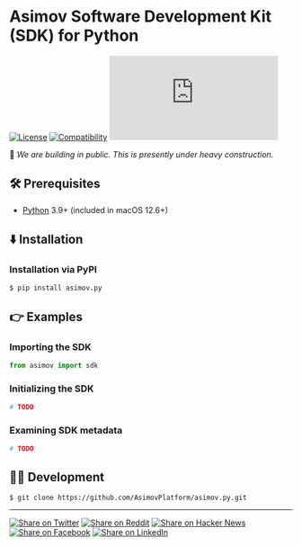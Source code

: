 # Asimov Software Development Kit (SDK) for Python

[![License](https://img.shields.io/badge/license-Public%20Domain-blue.svg)](https://unlicense.org)
[![Compatibility](https://img.shields.io/badge/python-3.9%2B-blue)](https://pypi.org/project/asimov.py/)
[![Package](https://img.shields.io/pypi/v/asimov.py)](https://pypi.org/project/asimov.py/)

🚧 _We are building in public. This is presently under heavy construction._

## 🛠️ Prerequisites

- [Python](https://python.org) 3.9+
  (included in macOS 12.6+)

## ⬇️ Installation

### Installation via PyPI

```console
$ pip install asimov.py
```

## 👉 Examples

### Importing the SDK

```python
from asimov import sdk
```

### Initializing the SDK

```python
# TODO
```

### Examining SDK metadata

```python
# TODO
```

## 👨‍💻 Development

```console
$ git clone https://github.com/AsimovPlatform/asimov.py.git
```

- - -

[![Share on Twitter](https://img.shields.io/badge/share%20on-twitter-03A9F4?logo=twitter)](https://twitter.com/share?url=https://github.com/AsimovPlatform/asimov.py&text=Asimov%20Software%20Development%20Kit%20%28SDK%29%20for%20Python)
[![Share on Reddit](https://img.shields.io/badge/share%20on-reddit-red?logo=reddit)](https://reddit.com/submit?url=https://github.com/AsimovPlatform/asimov.py&title=Asimov%20Software%20Development%20Kit%20%28SDK%29%20for%20Python)
[![Share on Hacker News](https://img.shields.io/badge/share%20on-hacker%20news-orange?logo=ycombinator)](https://news.ycombinator.com/submitlink?u=https://github.com/AsimovPlatform/asimov.py&t=Asimov%20Software%20Development%20Kit%20%28SDK%29%20for%20Python)
[![Share on Facebook](https://img.shields.io/badge/share%20on-facebook-1976D2?logo=facebook)](https://www.facebook.com/sharer/sharer.php?u=https://github.com/AsimovPlatform/asimov.py)
[![Share on LinkedIn](https://img.shields.io/badge/share%20on-linkedin-3949AB?logo=linkedin)](https://www.linkedin.com/sharing/share-offsite/?url=https://github.com/AsimovPlatform/asimov.py)
